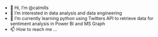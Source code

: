 - 👋 Hi, I’m @calmills
- 👀 I’m interested in data analysis and data engineering
- 🌱 I’m currently learning python using Twitters API to retrieve data for sentiment analysis in Power BI and MS Graph
- 📫 How to reach me ...

<!---
calmills/calmills is a ✨ special ✨ repository because its `README.md` (this file) appears on your GitHub profile.
You can click the Preview link to take a look at your changes.
--->
